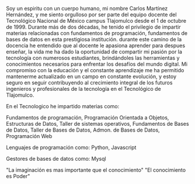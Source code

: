 Soy un espiritu con un cuerpo humano, mi nombre Carlos Martínez Hernández, y me siento orgulloso por ser parte del equipo docente del Tecnológico Nacional de México campus Tlajomulco desde el 1 de octubre de 1999. Durante más de dos décadas, he tenido el privilegio de impartir materias relacionadas con fundamentos de  programación, fundamentos de bases de datos en esta prestigiosa institución. durante este camino de la docencia he entendido que al docente le apasiona aprender para despues enseñar, la vida me ha dado la oportunidad de compartir mi pasión por la tecnología con numerosos estudiantes, brindándoles las herramientas y conocimientos necesarios para enfrentar los desafíos del mundo digital. Mi compromiso con la educación y el constante aprendizaje me ha permitido mantenerme actualizado en un campo en constante evolución, y estoy seguro en seguir contribuyendo al crecimiento integral de los futuros ingenieros y profesionales de la tecnología en el Tecnológico de Tlajomulco.

En el Tecnologico he impartido materias como:

Fundamentos de programación, Programación Orientada a Objetos, Estructuras de Datos, Taller de sistemas operativos, Fundamentos de Bases de Datos, Taller de Bases de Datos, Admon. de Bases de Datos, Programación Web

Lenguajes de programación como: Python, Javascript

Gestores de bases de datos como: Mysql

"La imaginación es mas importante que el conocimiento"
"El conocimiento es Poder"

